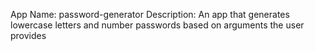 App Name: password-generator
Description: An app that generates lowercase letters and number passwords based on arguments the user provides